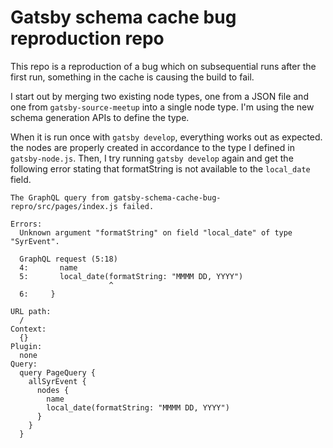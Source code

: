 # Gatsby schema cache bug reproduction repo

This repo is a reproduction of a bug which on subsequential runs after the first run, something in the cache is causing the build to fail.

I start out by merging two existing node types, one from a JSON file and one from `gatsby-source-meetup` into a single node type. I'm using the new schema generation APIs to define the type.

When it is run once with `gatsby develop`, everything works out as expected. the nodes are properly created in accordance to the type I defined in `gatsby-node.js`. Then, I try running `gatsby develop` again and get the following error stating that formatString is not available to the `local_date` field.

```
The GraphQL query from gatsby-schema-cache-bug-repro/src/pages/index.js failed.

Errors:
  Unknown argument "formatString" on field "local_date" of type "SyrEvent".

  GraphQL request (5:18)
  4:       name
  5:       local_date(formatString: "MMMM DD, YYYY")
                      ^
  6:     }

URL path:
  /
Context:
  {}
Plugin:
  none
Query:
  query PageQuery {
    allSyrEvent {
      nodes {
        name
        local_date(formatString: "MMMM DD, YYYY")
      }
    }
  }
```
